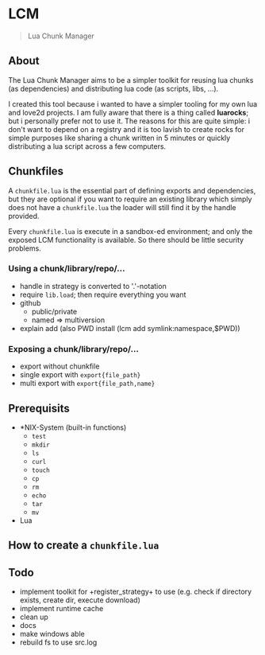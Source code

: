 # LCM

> Lua Chunk Manager 

## About

The Lua Chunk Manager aims to be a simpler toolkit for reusing lua chunks
(as dependencies) and distributing lua code (as scripts, libs, ...).

I created this tool because i wanted to have a simpler tooling for my own lua
and love2d projects. I am fully aware that there is a thing
called **luarocks**; but i personally prefer not to use it. The reasons for
this are quite simple: i don't want to depend on a registry and it is too
lavish to create rocks for simple purposes like sharing a chunk written in 5
minutes or quickly distributing a lua script across a few computers.

## Chunkfiles

A `chunkfile.lua` is the essential part of defining exports and dependencies,
but they are optional if you want to require an existing library which simply
does not have a `chunkfile.lua` the loader will still find it by the handle
provided.

Every `chunkfile.lua` is execute in a sandbox-ed environment; and only the
exposed LCM functionality is available. So there should be little
security problems.

### Using a chunk/library/repo/...

- handle in strategy is converted to '.'-notation
- require `lib.load`; then require everything you want
- github
	- public/private
	- named => multiversion
- explain add (also PWD install (lcm add symlink:namespace,$PWD))

### Exposing a chunk/library/repo/...

- export without chunkfile
- single export with `export{file_path}`
- multi export with `export{file_path,name}`

## Prerequisits

- *NIX-System (built-in functions)
	- `test`
	- `mkdir`
	- `ls`
	- `curl`
	- `touch`
	- `cp`
	- `rm`
	- `echo`
	- `tar`
	- `mv`
- Lua

## How to create a `chunkfile.lua`


## Todo

- implement toolkit for +register_strategy+ to use (e.g. check if directory
  exists, create dir, execute download)
- implement runtime cache
- clean up
- docs
- make windows able
- rebuild fs to use src.log
